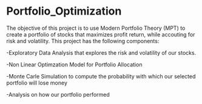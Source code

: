 # Portfolio_Optimization

The objective of this project is to use Modern Portfolio Theory (MPT) to create a portfolio of stocks that maximizes profit return, while accouting for risk and volatility. This project has the following components:

-Exploratory Data Analysis that explores the risk and volatility of our stocks.

-Non Linear Optimzation Model for Portfolio Allocation

-Monte Carle Simulation to compute the probability with which our selected portfolio will lose money

-Analysis on how our portfolio performed
